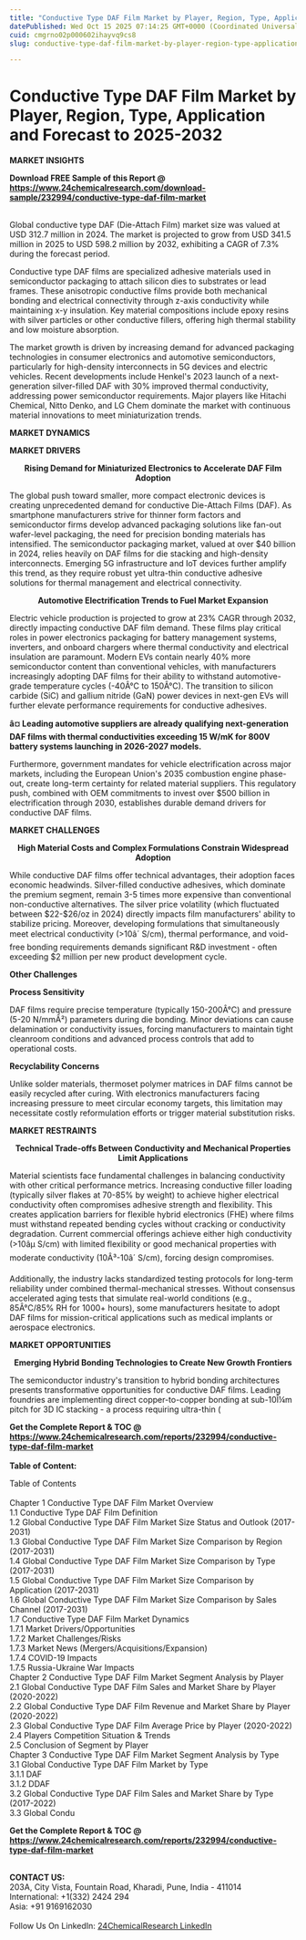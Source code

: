 ```yaml
---
title: "Conductive Type DAF Film Market by Player, Region, Type, Application and  Forecast to 2025-2032"
datePublished: Wed Oct 15 2025 07:14:25 GMT+0000 (Coordinated Universal Time)
cuid: cmgrno02p000602ihayvq9cs8
slug: conductive-type-daf-film-market-by-player-region-type-application-and-forecast-to-2025-2032

---
```


# Conductive Type DAF Film Market by Player, Region, Type, Application and  Forecast to 2025-2032

<p>
</p><p><strong>MARKET INSIGHTS</strong></p><p>
</p><div><b>Download FREE Sample of this Report @ 
            <a href="https://www.24chemicalresearch.com/download-sample/232994/conductive-type-daf-film-market">
            https://www.24chemicalresearch.com/download-sample/232994/conductive-type-daf-film-market</a></b></div><br><p>Global conductive type DAF (Die-Attach Film) market size was valued at USD 312.7 million in 2024. The market is projected to grow from USD 341.5 million in 2025 to USD 598.2 million by 2032, exhibiting a CAGR of 7.3% during the forecast period.</p><p>
</p><p>Conductive type DAF films are specialized adhesive materials used in semiconductor packaging to attach silicon dies to substrates or lead frames. These anisotropic conductive films provide both mechanical bonding and electrical connectivity through z-axis conductivity while maintaining x-y insulation. Key material compositions include epoxy resins with silver particles or other conductive fillers, offering high thermal stability and low moisture absorption.</p><p>
</p><p>The market growth is driven by increasing demand for advanced packaging technologies in consumer electronics and automotive semiconductors, particularly for high-density interconnects in 5G devices and electric vehicles. Recent developments include Henkel's 2023 launch of a next-generation silver-filled DAF with 30% improved thermal conductivity, addressing power semiconductor requirements. Major players like Hitachi Chemical, Nitto Denko, and LG Chem dominate the market with continuous material innovations to meet miniaturization trends.</p><p>

</p><p>
<strong>MARKET DYNAMICS</strong></p><p>
<strong>MARKET DRIVERS</strong></p><p>
</p><p style="text-align:center"><strong>Rising Demand for Miniaturized Electronics to Accelerate DAF Film Adoption</strong></p><p>
</p><p>The global push toward smaller, more compact electronic devices is creating unprecedented demand for conductive Die-Attach Films (DAF). As smartphone manufacturers strive for thinner form factors and semiconductor firms develop advanced packaging solutions like fan-out wafer-level packaging, the need for precision bonding materials has intensified. The semiconductor packaging market, valued at over $40 billion in 2024, relies heavily on DAF films for die stacking and high-density interconnects. Emerging 5G infrastructure and IoT devices further amplify this trend, as they require robust yet ultra-thin conductive adhesive solutions for thermal management and electrical connectivity.</p><p>
</p><p style="text-align:center"><strong>Automotive Electrification Trends to Fuel Market Expansion</strong></p><p>
</p><p>Electric vehicle production is projected to grow at 23% CAGR through 2032, directly impacting conductive DAF film demand. These films play critical roles in power electronics packaging for battery management systems, inverters, and onboard chargers where thermal conductivity and electrical insulation are paramount. Modern EVs contain nearly 40% more semiconductor content than conventional vehicles, with manufacturers increasingly adopting DAF films for their ability to withstand automotive-grade temperature cycles (-40Â°C to 150Â°C). The transition to silicon carbide (SiC) and gallium nitride (GaN) power devices in next-gen EVs will further elevate performance requirements for conductive adhesives.</p><p>

</p><p><strong>â¤ Leading automotive suppliers are already qualifying next-generation DAF films with thermal conductivities exceeding 15 W/mK for 800V battery systems launching in 2026-2027 models.</strong></p><p>
</p><p>Furthermore, government mandates for vehicle electrification across major markets, including the European Union's 2035 combustion engine phase-out, create long-term certainty for related material suppliers. This regulatory push, combined with OEM commitments to invest over $500 billion in electrification through 2030, establishes durable demand drivers for conductive DAF films.</p><p>
<strong>MARKET CHALLENGES</strong></p><p>
</p><p style="text-align:center"><strong>High Material Costs and Complex Formulations Constrain Widespread Adoption</strong></p><p>
</p><p>While conductive DAF films offer technical advantages, their adoption faces economic headwinds. Silver-filled conductive adhesives, which dominate the premium segment, remain 3-5 times more expensive than conventional non-conductive alternatives. The silver price volatility (which fluctuated between $22-$26/oz in 2024) directly impacts film manufacturers' ability to stabilize pricing. Moreover, developing formulations that simultaneously meet electrical conductivity (&gt;10â´ S/cm), thermal performance, and void-free bonding requirements demands significant R&amp;D investment - often exceeding $2 million per new product development cycle.</p><p>
</p><p><strong>Other Challenges</strong></p><p>
</p><p><strong>Process Sensitivity</strong></p><p>
DAF films require precise temperature (typically 150-200Â°C) and pressure (5-20 N/mmÂ²) parameters during die bonding. Minor deviations can cause delamination or conductivity issues, forcing manufacturers to maintain tight cleanroom conditions and advanced process controls that add to operational costs.</p><p>
</p><p><strong>Recyclability Concerns</strong></p><p>
Unlike solder materials, thermoset polymer matrices in DAF films cannot be easily recycled after curing. With electronics manufacturers facing increasing pressure to meet circular economy targets, this limitation may necessitate costly reformulation efforts or trigger material substitution risks.</p><p>
<strong>MARKET RESTRAINTS</strong></p><p>
</p><p style="text-align:center"><strong>Technical Trade-offs Between Conductivity and Mechanical Properties Limit Applications</strong></p><p>
</p><p>Material scientists face fundamental challenges in balancing conductivity with other critical performance metrics. Increasing conductive filler loading (typically silver flakes at 70-85% by weight) to achieve higher electrical conductivity often compromises adhesive strength and flexibility. This creates application barriers for flexible hybrid electronics (FHE) where films must withstand repeated bending cycles without cracking or conductivity degradation. Current commercial offerings achieve either high conductivity (&gt;10âµ S/cm) with limited flexibility or good mechanical properties with moderate conductivity (10Â³-10â´ S/cm), forcing design compromises.</p><p>
</p><p>Additionally, the industry lacks standardized testing protocols for long-term reliability under combined thermal-mechanical stresses. Without consensus accelerated aging tests that simulate real-world conditions (e.g., 85Â°C/85% RH for 1000+ hours), some manufacturers hesitate to adopt DAF films for mission-critical applications such as medical implants or aerospace electronics.</p><p>
<strong>MARKET OPPORTUNITIES</strong></p><p>
</p><p style="text-align:center"><strong>Emerging Hybrid Bonding Technologies to Create New Growth Frontiers</strong></p><p>
</p><p>The semiconductor industry's transition to hybrid bonding architectures presents transformative opportunities for conductive DAF films. Leading foundries are implementing direct copper-to-copper bonding at sub-10Î¼m pitch for 3D IC stacking - a process requiring ultra-thin (</p>

<div><b>Get the Complete Report & TOC @ 
            <a href="https://www.24chemicalresearch.com/reports/232994/conductive-type-daf-film-market">
            https://www.24chemicalresearch.com/reports/232994/conductive-type-daf-film-market</a></b></div><br>
            <b>Table of Content:</b><p>Table of Contents<br />
<br />
Chapter 1 Conductive Type DAF Film Market Overview<br />
    1.1 Conductive Type DAF Film Definition<br />
    1.2 Global Conductive Type DAF Film Market Size Status and Outlook (2017-2031)<br />
    1.3 Global Conductive Type DAF Film Market Size Comparison by Region (2017-2031)<br />
    1.4 Global Conductive Type DAF Film Market Size Comparison by Type (2017-2031)<br />
    1.5 Global Conductive Type DAF Film Market Size Comparison by Application (2017-2031)<br />
    1.6 Global Conductive Type DAF Film Market Size Comparison by Sales Channel (2017-2031)<br />
    1.7 Conductive Type DAF Film Market Dynamics<br />
        1.7.1 Market Drivers/Opportunities<br />
        1.7.2 Market Challenges/Risks<br />
        1.7.3 Market News (Mergers/Acquisitions/Expansion)<br />
        1.7.4 COVID-19 Impacts<br />
        1.7.5 Russia-Ukraine War Impacts<br />
Chapter 2 Conductive Type DAF Film Market Segment Analysis by Player<br />
    2.1 Global Conductive Type DAF Film Sales and Market Share by Player (2020-2022)<br />
    2.2 Global Conductive Type DAF Film Revenue and Market Share by Player (2020-2022)<br />
    2.3 Global Conductive Type DAF Film Average Price by Player (2020-2022)<br />
    2.4 Players Competition Situation & Trends<br />
    2.5 Conclusion of Segment by Player<br />
Chapter 3 Conductive Type DAF Film Market Segment Analysis by Type<br />
    3.1 Global Conductive Type DAF Film Market by Type<br />
        3.1.1 DAF<br />
        3.1.2 DDAF<br />
    3.2 Global Conductive Type DAF Film Sales and Market Share by Type (2017-2022)<br />
    3.3 Global Condu</p>

<div><b>Get the Complete Report & TOC @ 
            <a href="https://www.24chemicalresearch.com/reports/232994/conductive-type-daf-film-market">
            https://www.24chemicalresearch.com/reports/232994/conductive-type-daf-film-market</a></b></div><br>

<b>CONTACT US:</b><br>
            203A, City Vista, Fountain Road, Kharadi, Pune, India - 411014<br>
            International: +1(332) 2424 294<br>
            Asia: +91 9169162030 <br><br>
            Follow Us On LinkedIn: <a href="https://www.linkedin.com/company/24chemicalresearch/">24ChemicalResearch LinkedIn</a>